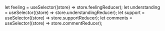 

let feeling = useSelector((store) => store.feelingReducer);
  let understanding = useSelector((store) => store.understandingReducer);
  let support = useSelector((store) => store.supportReducer);
  let comments = useSelector((store) => store.commentReducer);